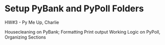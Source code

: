# Setup PyBank and PyPoll Folders

HW#3 - Py Me Up, Charlie

Housecleaning on PyBank; Formatting Print output
Working Logic on PyPoll, Organizing Sections
